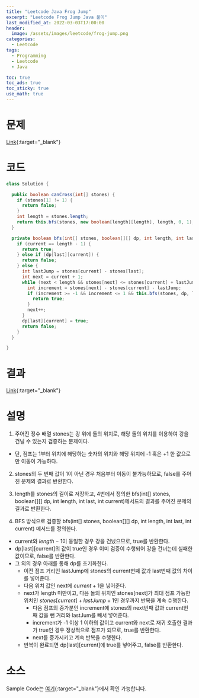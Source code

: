 ```yaml
---
title: "Leetcode Java Frog Jump"
excerpt: "Leetcode Frog Jump Java 풀이"
last_modified_at: 2022-03-03T17:00:00
header:
  image: /assets/images/leetcode/frog-jump.png
categories:
  - Leetcode
tags:
  - Programming
  - Leetcode
  - Java

toc: true
toc_ads: true
toc_sticky: true
use_math: true
---
```

# 문제
[Link](https://leetcode.com/problems/frog-jump/){:target="_blank"}

# 코드
```java
class Solution {

  public boolean canCross(int[] stones) {
    if (stones[1] != 1) {
      return false;
    }
    int length = stones.length;
    return this.bfs(stones, new boolean[length][length], length, 0, 1);
  }

  private boolean bfs(int[] stones, boolean[][] dp, int length, int last, int current) {
    if (current == length - 1) {
      return true;
    } else if (dp[last][current]) {
      return false;
    } else {
      int lastJump = stones[current] - stones[last];
      int next = current + 1;
      while (next < length && stones[next] <= stones[current] + lastJump + 1) {
        int increment = stones[next] - stones[current] - lastJump;
        if (increment >= -1 && increment <= 1 && this.bfs(stones, dp, length, current, next)) {
          return true;
        }
        next++;
      }
      dp[last][current] = true;
      return false;
    }
  }

}
```

# 결과
[Link](https://leetcode.com/submissions/detail/652449539/){:target="_blank"}

# 설명
1. 주어진 정수 배열 stones는 강 위에 돌의 위치로, 해당 돌의 위치를 이용하여 강을 건널 수 있는지 검증하는 문제이다.
- 단, 점프는 1부터 위치에 해당하는 숫자의 위치와 해당 위치에 -1 혹은 +1 한 값으로만 이동이 가능하다.

2. stones의 두 번째 값이 1이 아닌 경우 처음부터 이동이 불가능하므로, false를 주어진 문제의 결과로 반환한다.

3. length를 stones의 길이로 저장하고, 4번에서 정의한 bfs(int[] stones, boolean[][] dp, int length, int last, int current)메서드의 결과를 주어진 문제의 결과로 반환한다.

4. BFS 방식으로 검증할 bfs(int[] stones, boolean[][] dp, int length, int last, int current) 메서드를 정의한다.
- current와 $length - 1$이 동일한 경우 강을 건넜으므로, true를 반환한다.
- dp[last][current]의 값이 true인 경우 이미 검증이 수행되어 강을 건너는데 실패한 값이므로, false를 반환한다.
- 그 외의 경우 아래를 통해 dp를 초기화한다.
  - 이전 점프 거리인 lastJump에 stones의 current번째 값과 last번째 값의 차이를 넣어준다.
  - 다음 위치 값인 next에 $current + 1$을 넣어준다.
  - next가 length 미만이고, 다음 돌의 위치인 stones[next]가 최대 점프 가능한 위치인 $stones[current] + lastJump + 1$인 경우까지 반복을 계속 수행한다.
    - 다음 점프의 증가분인 increment에 stones의 next번째 값과 current번째 값을 뺀 거리와 lastJum를 빼서 넣어준다.
    - increment가 -1 이상 1 이하의 값이고 current와 next로 재귀 호출한 결과가 true인 경우 정상적으로 점프가 되므로, true를 반환한다.
    - next를 증가시키고 계속 반복을 수행한다.
  - 반복이 완료되면 dp[last][current]에 true를 넣어주고, false를 반환한다.

# 소스
Sample Code는 [여기](https://github.com/GracefulSoul/leetcode/blob/master/src/main/java/gracefulsoul/problems/FrogJump.java){:target="_blank"}에서 확인 가능합니다.